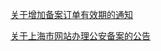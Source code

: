 
[关于增加备案订单有效期的通知](http://imgcache.tce.fsphere.cn/image/mc.qcloudimg.com/static/archive/bb34e790e2a3ad0fcceb7bd1007843ac/archive.docx)

[关于上海市网站办理公安备案的公告](http://imgcache.tce.fsphere.cn/image/mc.qcloudimg.com/static/archive/f82b61ede831f919c703c0c497b9930a/archive.docx)